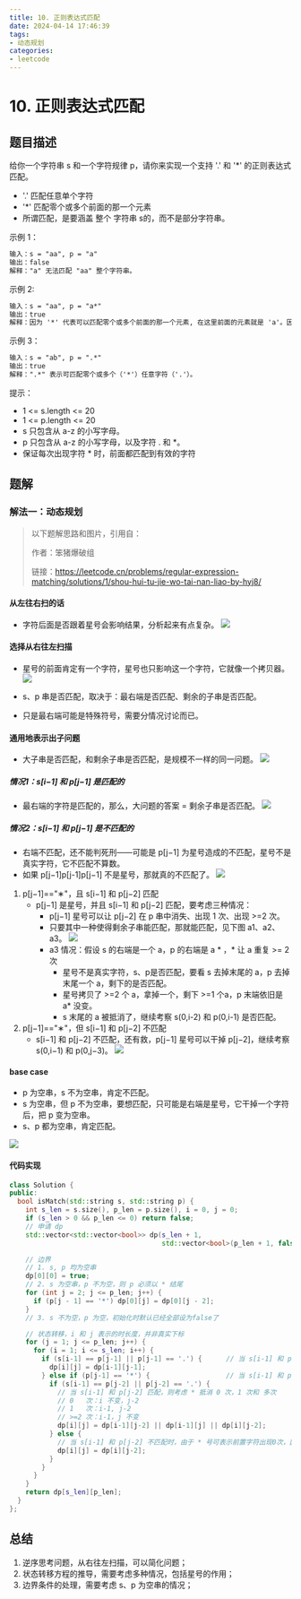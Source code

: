 ```yaml
---
title: 10. 正则表达式匹配
date: 2024-04-14 17:46:39
tags: 
- 动态规划
categories:
- leetcode
---
```


# 10. 正则表达式匹配

## 题目描述

给你一个字符串 s 和一个字符规律 p，请你来实现一个支持 '.' 和 '*' 的正则表达式匹配。

+ '.' 匹配任意单个字符
+ '*' 匹配零个或多个前面的那一个元素
+ 所谓匹配，是要涵盖 整个 字符串 s的，而不是部分字符串。

示例 1：

```txt
输入：s = "aa", p = "a"
输出：false
解释："a" 无法匹配 "aa" 整个字符串。
```

示例 2:

```txt
输入：s = "aa", p = "a*"
输出：true
解释：因为 '*' 代表可以匹配零个或多个前面的那一个元素, 在这里前面的元素就是 'a'。因此，字符串 "aa" 可被视为 'a' 重复了一次。
```

示例 3：

```txt
输入：s = "ab", p = ".*"
输出：true
解释：".*" 表示可匹配零个或多个（'*'）任意字符（'.'）。
```

提示：

+ 1 <= s.length <= 20
+ 1 <= p.length <= 20
+ s 只包含从 a-z 的小写字母。
+ p 只包含从 a-z 的小写字母，以及字符 . 和 *。
+ 保证每次出现字符 * 时，前面都匹配到有效的字符

## 题解

### 解法一：动态规划

> 以下题解思路和图片，引用自：
>
> 作者：笨猪爆破组
>
> 链接：https://leetcode.cn/problems/regular-expression-matching/solutions/1/shou-hui-tu-jie-wo-tai-nan-liao-by-hyj8/

#### 从左往右扫的话

+ 字符后面是否跟着星号会影响结果，分析起来有点复杂。
![](https://pic.leetcode-cn.com/073085fa67286871f76e8e9daa162bdb291a101b4314666c75379a7b0441cad6-image.png)

#### 选择从右往左扫描

+ 星号的前面肯定有一个字符，星号也只影响这一个字符，它就像一个拷贝器。
![](https://pic.leetcode-cn.com/5e7b1748039a2a779d7378bebc4926ef3e584e88cc22b67f3a4e18c0590bcc55-image.png)

+ s、p 串是否匹配，取决于：最右端是否匹配、剩余的子串是否匹配。
+ 只是最右端可能是特殊符号，需要分情况讨论而已。

#### 通用地表示出子问题

+ 大子串是否匹配，和剩余子串是否匹配，是规模不一样的同一问题。
![](https://pic.leetcode-cn.com/e1bcac2ad07a3a5c959bf0fe5c8ceea9bbd033c3066e7ec7f384aedd98cd95aa-image.png)

##### 情况1：s[i−1] 和 p[j−1] 是匹配的

+ 最右端的字符是匹配的，那么，大问题的答案 = 剩余子串是否匹配。
![](https://pic.leetcode-cn.com/f817caaa40b0c39fc3ddabfa1383a8218ab364b8e49b30e5ce85cb30a3cdc503-image.png)

##### 情况2：s[i−1] 和 p[j−1] 是不匹配的

+ 右端不匹配，还不能判死刑——可能是 p[j−1] 为星号造成的不匹配，星号不是真实字符，它不匹配不算数。
+ 如果 p[j−1]p[j-1]p[j−1] 不是星号，那就真的不匹配了。
![](https://pic.leetcode-cn.com/fe763378879a0a52e9f17171e3bc1db18cfc83bf59f14efcd31ec9edb37adfac-image.png)

1. p[j−1]=="∗"，且 s[i−1] 和 p[j−2] 匹配
    + p[j−1] 是星号，并且 s[i−1] 和 p[j−2] 匹配，要考虑三种情况：
        + p[j−1] 星号可以让 p[j−2] 在 p 串中消失、出现 1 次、出现 >=2 次。
        + 只要其中一种使得剩余子串能匹配，那就能匹配，见下图 a1、a2、a3。
        ![](https://pic.leetcode-cn.com/a1cc0caf806f7d7f5419d820e0e7be7a364c96656a98ca4d7f351661d6a62aa6-image.png)
        + a3 情况：假设 s 的右端是一个 a，p 的右端是 a * ，* 让 a 重复 >= 2 次
            + 星号不是真实字符，s、p是否匹配，要看 s 去掉末尾的 a，p 去掉末尾一个 a，剩下的是否匹配。
            + 星号拷贝了 >=2 个 a，拿掉一个，剩下 >=1 个a，p 末端依旧是 a* 没变。
            + s 末尾的 a 被抵消了，继续考察 s(0,i-2) 和 p(0,i-1) 是否匹配。
2. p[j−1]=="∗"，但 s[i−1] 和 p[j−2] 不匹配
    + s[i−1] 和 p[j−2] 不匹配，还有救，p[j−1] 星号可以干掉 p[j−2]，继续考察 s(0,i−1) 和 p(0,j−3)。
    ![](https://pic.leetcode-cn.com/dabf2195c460052e2719340de8f2d22f791694d4443424478201be3b5d601fe1-image.png)

#### base case

+ p 为空串，s 不为空串，肯定不匹配。
+ s 为空串，但 p 不为空串，要想匹配，只可能是右端是星号，它干掉一个字符后，把 p 变为空串。
+ s、p 都为空串，肯定匹配。

![](https://pic.leetcode-cn.com/140597adfd5f03dd481e136163d98e7160cce4761c7cb8227010d828f24b7498-image.png)

#### 代码实现

```cpp
class Solution {
public:
  bool isMatch(std::string s, std::string p) {
    int s_len = s.size(), p_len = p.size(), i = 0, j = 0;
    if (s_len > 0 && p_len <= 0) return false;
    // 申请 dp
    std::vector<std::vector<bool>> dp(s_len + 1,
                                      std::vector<bool>(p_len + 1, false));

    // 边界
    // 1. s, p 均为空串
    dp[0][0] = true;
    // 2. s 为空串，p 不为空，则 p 必须以 * 结尾
    for (int j = 2; j <= p_len; j++) {
      if (p[j - 1] == '*') dp[0][j] = dp[0][j - 2];
    }
    // 3. s 不为空，p 为空，初始化时默认已经全部设为false了

    // 状态转移，i 和 j 表示的时长度，并非真实下标
    for (j = 1; j <= p_len; j++) {
      for (i = 1; i <= s_len; i++) {
        if (s[i-1] == p[j-1] || p[j-1] == '.') {      // 当 s[i-1] 和 p[j-1] 匹配，则状态转移为 dp[i-1][j-1]
          dp[i][j] = dp[i-1][j-1];
        } else if (p[j-1] == '*') {                   // 当 s[i-1] 和 p[j-1] 不匹配时，考虑 p[j-1] 为 * 号
          if (s[i-1] == p[j-2] || p[j-2] == '.') {
            // 当 s[i-1] 和 p[j-2] 匹配，则考虑 * 抵消 0 次，1 次和 多次
            // 0   次：i 不变，j-2
            // 1   次：i-1, j-2
            // >=2 次：i-1，j 不变
            dp[i][j] = dp[i-1][j-2] || dp[i-1][j] || dp[i][j-2];
          } else {
            // 当 s[i-1] 和 p[j-2] 不匹配时，由于 * 号可表示前置字符出现0次，因此 p 中去除这两个字符 j - 2 后继续匹配
            dp[i][j] = dp[i][j-2];
          }
        }
      }
    }
    return dp[s_len][p_len];
  }
};
```

## 总结

1. 逆序思考问题，从右往左扫描，可以简化问题；
2. 状态转移方程的推导，需要考虑多种情况，包括星号的作用；
3. 边界条件的处理，需要考虑 s、p 为空串的情况；

